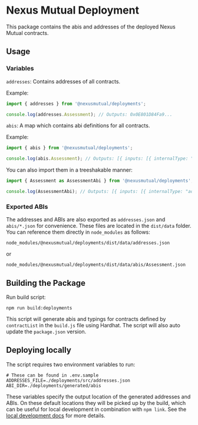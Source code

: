 # Nexus Mutual Deployment

This package contains the abis and addresses of the deployed Nexus Mutual contracts.

## Usage

### Variables

`addresses`:
Contains addresses of all contracts.

Example:

```typescript
import { addresses } from '@nexusmutual/deployments';

console.log(addresses.Assessment); // Outputs: 0x0E801D84Fa9...
```

`abis`:
A map which contains abi definitions for all contracts.

Example:

```typescript
import { abis } from '@nexusmutual/deployments';

console.log(abis.Assessment); // Outputs: [{ inputs: [{ internalType: "ad...
```

You can also import them in a treeshakable manner:

```typescript
import { Assessment as AssessmentAbi } from '@nexusmutual/deployments';

console.log(AssessmentAbi); // Outputs: [{ inputs: [{ internalType: "ad...
```

### Exported ABIs

The addresses and ABIs are also exported as `addresses.json` and `abis/*.json` for convenience. These files are located in the `dist/data` folder. You can reference them directly in `node_modules` as follows:

```
node_modules/@nexusmutual/deployments/dist/data/addresses.json
```

or

```
node_modules/@nexusmutual/deployments/dist/data/abis/Assessment.json
```

## Building the Package

Run build script:

```shell
npm run build:deployments
```

This script will generate abis and typings for contracts defined by `contractList` in the `build.js` file using Hardhat. The script will also auto update the `package.json` version.

## Deploying locally

The script requires two environment variables to run:

```
# These can be found in .env.sample
ADDRESSES_FILE=./deployments/src/addresses.json
ABI_DIR=./deployments/generated/abis
```

These variables specify the output location of the generated addresses and ABIs. On these default locations they will be picked up by the build, which can be useful for local development in combination with `npm link`. See the [local development docs](https://www.notion.so/nxmcommunity/Local-development-95f84f09cbfb4b90bcdcba52e1d2fa90?pvs=4) for more details.
